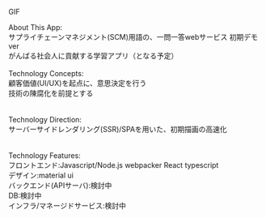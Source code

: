 GIF

About This App:<br />
サプライチェーンマネジメント(SCM)用語の、一問一答webサービス 初期デモver<br />
がんばる社会人に貢献する学習アプリ（となる予定）
<br />
<br />
Technology Concepts:<br />
顧客価値(UI/UX)を起点に、意思決定を行う<br />
技術の陳腐化を前提とする<br />
<br />
<br />
Technology Direction:<br />
サーバーサイドレンダリング(SSR)/SPAを用いた、初期描画の高速化<br />
<br />
<br />
Technology Features:<br />
フロントエンド:Javascript/Node.js webpacker React typescript<br />
デザイン:material ui<br />
バックエンド(APIサーバ):検討中<br />
DB:検討中<br />
インフラ/マネージドサービス:検討中
